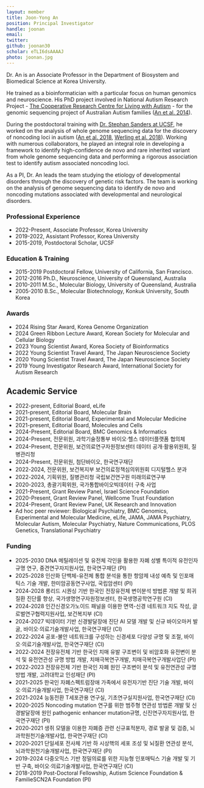 ```yaml
---
layout: member
title: Joon-Yong An
position: Principal Investigator
handle: joonan
email:
twitter:
github: joonan30
scholar: eTLI6dsAAAAJ
photo: joonan.jpg
---
```


  Dr. An is an Associate Professor in the Department of Biosystem and Biomedical Science at Korea University.

  He trained as a bioinformatician with a particular focus on human genomics and neuroscience. His PhD project involved in National Autism Research Project - [The Cooperative Research Centre for Living with Autism](http://www.autismcrc.com.au/) - for the genomic sequencing project of Australian Autism families ([An et al. 2014](https://www.nature.com/articles/tp201438)).

  During the postdoctoral training with [Dr. Stephan Sanders at UCSF](https://sanderslab.github.io/team/stephansanders), he worked on the analysis of whole genome sequencing data for the discovery of noncoding loci in autism ([An et al. 2018](http://science.sciencemag.org/content/362/6420/eaat6576.long), [Werling et al. 2018](https://www.nature.com/articles/s41588-018-0107-y)). Working with numerous collaborators, he played an integral role in developing a framework to identify high-confidence de novo and rare inherited variant from whole genome sequencing data and performing a rigorous association test to identify autism associated noncoding loci.

  As a PI, Dr. An leads the team studying the etiology of developmental disorders through the discovery of genetic risk factors. The team is working on the analysis of genome sequencing data to identify de novo and noncoding mutations associated with developmental and neurological disorders.



### Professional Experience
- 2022-Present, Associate Professor, Korea University
- 2019-2022, Assistant Professor, Korea University
- 2015-2019, Postdoctoral Scholar, UCSF

### Education & Training
- 2015-2019 Postdoctoral Fellow, University of California, San Francisco.
- 2012-2016 Ph.D., Neuroscience, University of Queensland, Australia
- 2010-2011 M.Sc., Molecular Biology, University of Queensland, Australia
- 2005-2010 B.Sc., Molecular Biotechnology, Konkuk University, South Korea

### Awards
- 2024 Rising Star Award, Korea Genome Organization 
- 2024 Green Ribbon Lecture Award, Korean Society for Molecular and Cellular Biology
- 2023 Young Scientist Award, Korea Society of Bioinformatics
- 2022 Young Scientist Travel Award, The Japan Neuroscience Society
- 2020 Young Scientist Travel Award, The Japan Neuroscience Society
- 2019 Young Investigator Research Award, International Society for Autism Research

## Academic Service
- 2022-present, Editorial Board, eLife
- 2021-present, Editorial Board, Molecular Brain
- 2021-present, Editorial Board, Experimental and Molecular Medicine
- 2021-present, Editorial Board, Molecules and Cells
- 2024-Present, Editorial Board, BMC Genomics & Informatics
- 2024-Present, 전문위원, 과학기술정통부 바이오·헬스 데이터플랫폼 협의체
- 2024-Present, 전문위원, 보건의료연구자원정보센터 데이터 공개·활용위원회, 질병관리청
- 2024-Present, 전문위원, 첨단바이오, 한국연구재단
- 2022-2024, 전문위원, 보건복지부 보건의료정책심의위원회 디지털헬스 분과
- 2022-2024, 기획위원, 질병관리청 국립보건연구원 미래의료연구부
- 2020-2023, 총괄기획위원, 국가통합바이오빅데이터 구축 사업
- 2021-Present, Grant Review Panel, Israel Science Foundation
- 2020-Present, Grant Review Panel, Wellcome Trust Foundation
- 2024-Present, Grant Review Panel, UK Research and Innovation
- Ad hoc peer reviewer: Biological Psychiatry, BMC Genomics, Experimental and Molecular Medicine, eLife, JAMA, JAMA Psychiatry, Molecular Autism, Molecular Psychiatry, Nature Communications, PLOS Genetics, Translational Psychiatry


### Funding
- 2025-2030 DNA 메틸레이션 및 유전체 각인을 활용한 자폐 성별 특이적 유전인자 규명 연구, 중견연구자지원사업, 한국연구재단 (PI)
- 2025-2028 인산화 단백체-유전체 통합 분석을 통한 항암제 내성 예측 및 인포매틱스 기술 개발, 한미암공동연구사업, 국립암센터 (PI)
- 2024-2028 롱리드 시퀀싱 기반 한국인 전장유전체 변이분석 방법론 개발 및 희귀질환 진단률 향상, 국가생명연구자원정보센터, 한국생명공학연구원 (CI)
- 2024-2028 인간신경오가노이드 패널을 이용한 면역-신경 네트워크 지도 작성, 글로벌연구협력지원사업, 보건복지부 (CI)
- 2024-2027 빅데이터 기반 신경발달장애 진단 AI 모델 개발 및 신규 바이오마커 발굴, 바이오·의료기술개발사업, 한국연구재단 (CI)
- 2022-2024 공포-불안 네트워크를 구성하는 신경세포 다양성 규명 및 조절, 바이오·의료기술개발사업, 한국연구재단 (CI)
- 2022-2024 전장유전체 기반 한국인 치매 유발 구조변이 및 비암호화 유전변이 분석 및 유전연관성 규명 방법 개발, 치매극복연구개발, 치매극복연구개발사업단 (PI)
- 2022-2023 전장유전체 기반 한국인 자폐 원인 구조변이 분석 및 유전연관성 규명 방법 개발, 고려대학교 인성재단 (PI)
- 2021-2025 한국인 자폐스펙트럼장애 가족에서 유전자기반 진단 기술 개발, 바이오·의료기술개발사업, 한국연구재단 (CI)
- 2021-2024 능동전환 T세포관용 연구실, 기초연구실지원사업, 한국연구재단 (CI)
- 2020-2025 Noncoding mutation 연구를 위한 범주형 연관성 방법론 개발 및 신경발달장애 원인 pathogenic enhancer mutation규명, 신진연구자지원사업, 한국연구재단 (PI)
- 2020-2021 생쥐 모델을 이용한 자폐증 관련 신규표적분자, 경로 발굴 및 검증, 뇌과학원천기술개발사업, 한국연구재단 (CI)
- 2020-2021 단일세포 전사체 기반 하 시상핵의 세포 조성 및 뇌질환 연관성 분석, 뇌과학원천기술개발사업, 한국연구재단 (PI)
- 2019-2024 다중오믹스 기반 정밀의료를 위한 지능형 인포매틱스 기술 개발 및 기반 구축, 바이오·의료기술개발사업, 한국연구재단 (CI)
- 2018-2019 Post-Doctoral Fellowship, Autism Science Foundation & FamilieSCN2A Foundation (PI)